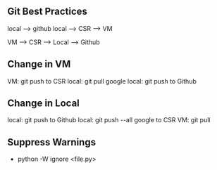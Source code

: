 ## Git Best Practices

local --> github
local --> CSR --> VM

VM --> CSR --> Local --> Github

## Change in VM
VM: git push to CSR
local: git pull google <branch>
local: git push to Github


## Change in Local
local: git push to Github
local: git push --all google to CSR
VM: git pull

## Suppress Warnings
- python -W ignore <file.py>

